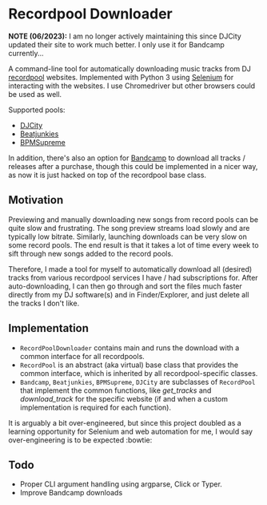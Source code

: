 # Recordpool Downloader

**NOTE (06/2023):** I am no longer actively maintaining this since DJCity updated their site to work much better.
I only use it for Bandcamp currently...

A command-line tool for automatically downloading music tracks from DJ [recordpool](https://en.wikipedia.org/wiki/Music_pool) websites.
Implemented with Python 3 using [Selenium](https://www.seleniumhq.org/) for interacting with the websites.
I use Chromedriver but other browsers could be used as well.

Supported pools:

- [DJCity](https://www.djcity.com/)
- [Beatjunkies](https://www.beatjunkies.com/record-pool/)
- [BPMSupreme](https://www.bpmsupreme.com/)

In addition, there's also an option for [Bandcamp](https://bandcamp.com/) to download all tracks / releases after a purchase,
though this could be implemented in a nicer way, as now it is just hacked on top of the recordpool base class.

## Motivation

Previewing and manually downloading new songs from record pools can be quite slow and frustrating.
The song preview streams load slowly and are typically low bitrate.
Similarly, launching downloads can be very slow on some record pools.
The end result is that it takes a lot of time every week to sift through new songs added to the record pools.

Therefore, I made a tool for myself to automatically download all (desired) tracks from various recordpool services I have / had subscriptions for.
After auto-downloading, I can then go through and sort the files much faster directly from my DJ software(s) and in Finder/Explorer,
and just delete all the tracks I don't like.

## Implementation

- `RecordPoolDownloader` contains main and runs the download with a common interface for all recordpools.
- `RecordPool` is an abstract (aka virtual) base class that provides the common interface, which is inherited by all recordpool-specific classes.
- `Bandcamp`, `Beatjunkies`, `BPMSupreme`, `DJCity` are subclasses of `RecordPool` that implement the common functions,
  like *get_tracks* and *download_track* for the specific website (if and when a custom implementation is required for each function).

It is arguably a bit over-engineered,
but since this project doubled as a learning opportunity for Selenium and web automation for me,
I would say over-engineering is to be expected :bowtie:

## Todo

- Proper CLI argument handling using argparse, Click or Typer.
- Improve Bandcamp downloads
